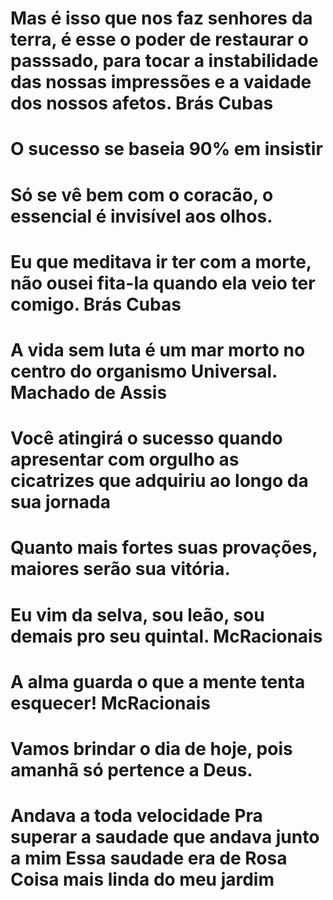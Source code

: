# Mas é isso que nos faz senhores da terra, é esse o poder de restaurar o passsado, para tocar a instabilidade das nossas impressões e a vaidade dos nossos afetos. Brás Cubas 
# O sucesso se baseia 90% em insistir 
# Só se vê bem com o coracão, o essencial é invisível aos olhos.
# Eu que meditava ir ter com a morte, não ousei fita-la quando ela veio ter comigo. Brás Cubas 
# A vida sem luta é um mar morto no centro do organismo Universal. Machado de Assis
# Você atingirá o sucesso quando apresentar com orgulho as cicatrizes que adquiriu ao longo da sua jornada
# Quanto mais fortes suas provações, maiores serão sua vitória.
# Eu vim da selva, sou leão, sou demais pro seu quintal. McRacionais
# A alma guarda o que a mente tenta esquecer! McRacionais
# Vamos brindar o dia de hoje, pois amanhã só pertence a Deus.
# Andava a toda velocidade Pra superar a saudade que andava junto a mim Essa saudade era de Rosa Coisa mais linda do meu jardim